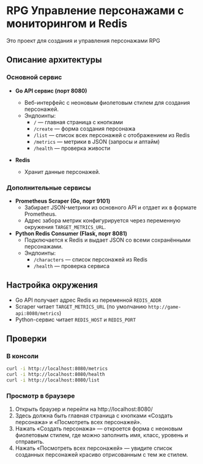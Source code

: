 # RPG Управление персонажами с мониторингом и Redis
Это проект для создания и управления персонажами RPG

## Описание архитектуры
### Основной сервис
- **Go API сервис (порт 8080)**
  - Веб-интерфейс с неоновым фиолетовым стилем для создания персонажей.
  - Эндпоинты:
    - `/` — главная страница с кнопками
    - `/create` — форма создания персонажа
    - `/list` — список всех персонажей с отображением из Redis
    - `/metrics` — метрики в JSON (запросы и аптайм)
    - `/health` — проверка живости

- **Redis**
  - Хранит данные персонажей.

### Дополнительные сервисы
- **Prometheus Scraper (Go, порт 9101)**
  - Забирает JSON-метрики из основного API и отдает их в формате Prometheus.
  - Адрес забора метрик конфигурируется через переменную окружения `TARGET_METRICS_URL`.
- **Python Redis Consumer (Flask, порт 8081)**  
  - Подключается к Redis и выдает JSON со всеми сохранёнными персонажами.  
  - Эндпоинты:  
    - `/characters` — список персонажей из Redis  
    - `/health` — проверка сервиса

## Настройка окружения

- Go API получает адрес Redis из переменной `REDIS_ADDR`  
- Scraper читает `TARGET_METRICS_URL` (по умолчанию `http://game-api:8080/metrics`)  
- Python-сервис читает `REDIS_HOST` и `REDIS_PORT`

## Проверки
### В консоли
```bash
curl -i http://localhost:8080/metrics
curl -i http://localhost:8080/health
curl -i http://localhost:8080/list
```

### Просмотр в браузере
1) Открыть браузер и перейти на http://localhost:8080/
2) Здесь должна быть главная страница с кнопками «Создать персонажа» и «Посмотреть всех персонажей».
3) Нажать «Создать персонажа» — откроется форма с неоновым фиолетовым стилем, где можно заполнить имя, класс, уровень и отправить.
4) Нажать «Посмотреть всех персонажей» — увидите список созданных персонажей красиво отрисованным с тем же стилем.
